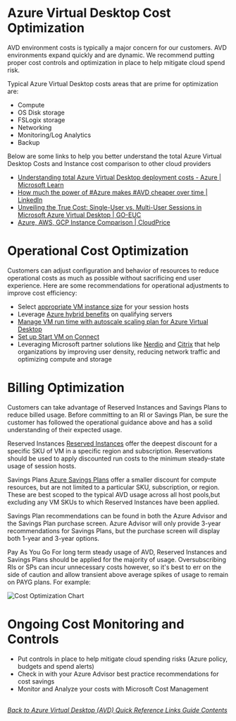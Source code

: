 # Azure Virtual Desktop Cost Optimization
AVD environment costs is typically a major concern for our customers. AVD environments expand quickly and are dynamic. We recommend putting proper cost controls and optimization in place to help mitigate cloud spend risk. 

Typical Azure Virtual Desktop costs areas that are prime for optimization are:
 - Compute
 - OS Disk storage
 - FSLogix storage
 - Networking
 - Monitoring/Log Analytics
 - Backup

Below are some links to help you better understand the total Azure Virtual Desktop Costs and Instance cost comparison to other cloud providers
- [Understanding total Azure Virtual Desktop deployment costs - Azure | Microsoft Learn](https://learn.microsoft.com/en-us/azure/virtual-desktop/understand-estimate-costs)
- [How much the power of #Azure makes #AVD cheaper over time | LinkedIn](https://www.linkedin.com/pulse/how-much-power-azure-makes-avd-cheaper-time-michel-roth/)
- [Unveiling the True Cost: Single-User vs. Multi-User Sessions in Microsoft Azure Virtual Desktop | GO-EUC](https://www.go-euc.com/unveiling-the-true-cost-single-user-vs-multi-user-sessions-in-microsoft-azure-virtual-desktop/)
- [Azure, AWS, GCP Instance Comparison | CloudPrice](https://cloudprice.net/)

# Operational Cost Optimization
Customers can adjust configuration and behavior of resources to reduce operational costs as much as possible without sacrificing end user experience. Here are some recommendations for operational adjustments to improve cost efficiency:
- Select [appropriate VM instance size](https://learn.microsoft.com/en-us/windows-server/remote/remote-desktop-services/virtual-machine-recs) for your session hosts
- Leverage [Azure hybrid benefits](https://learn.microsoft.com/en-us/windows-server/get-started/azure-hybrid-benefit) on qualifying servers
- [Manage VM run time with autoscale scaling plan for Azure Virtual Desktop](https://learn.microsoft.com/en-us/azure/virtual-desktop/autoscale-scaling-plan)
- [Set up Start VM on Connect](https://learn.microsoft.com/en-us/azure/virtual-desktop/start-virtual-machine-connect?tabs=azure-portal)
- Leveraging Microsoft partner solutions like [Nerdio](https://getnerdio.com/academy/6-cost-reduction-strategies-for-azure-virtual-desktop/) and [Citrix](https://www.citrix.com/products/citrix-virtual-apps-and-desktops/resources/azure-virtual-desktop-calculator.html#/) that help organizations by improving user density, reducing network traffic and optimizing compute and storage


# Billing Optimization
Customers can take advantage of Reserved Instances and Savings Plans to reduce billed usage. Before committing to an RI or Savings Plan, be sure the customer has followed the operational guidance above and has a solid understanding of their expected usage.

Reserved Instances
[Reserved Instances](https://learn.microsoft.com/en-us/azure/cost-management-billing/reservations/save-compute-costs-reservations) offer the deepest discount for a specific SKU of VM in a specific region and subscription. Reservations should be used to apply discounted run costs to the minimum steady-state usage of session hosts.

Savings Plans
[Azure Savings Plans](https://learn.microsoft.com/en-us/azure/cost-management-billing/savings-plan/savings-plan-compute-overview) offer a smaller discount for compute resources, but are not limited to a particular SKU, subscription, or region. These are best scoped to the typical AVD usage across all host pools,but excluding any VM SKUs to which Reserved Instances have been applied.

Savings Plan recommendations can be found in both the Azure Advisor and the Savings Plan purchase screen. Azure Advisor will only provide 3-year recommendations for Savings Plans, but the purchase screen will display both 1-year and 3-year options.

Pay As You Go
For long term steady usage of AVD, Reserved Instances and Savings Plans should be applied for the majority of usage. Oversubscribing RIs or SPs can incur unnecessary costs however, so it's best to err on the side of caution and allow transient above average spikes of usage to remain on PAYG plans. For example:

![Cost Optimization Chart](https://learn.microsoft.com/en-us/azure/cost-management-billing/savings-plan/media/choose-commitment-amount/savings-plan-usage-spikes.png "Cost Optimization Chart")

# Ongoing Cost Monitoring and Controls
- Put controls in place to help mitigate cloud spending risks (Azure policy, budgets and spend alerts)
- Check in with your Azure Advisor best practice recommendations for cost savings
- Monitor and Analyze your costs with Microsoft Cost Management

\
[*Back to Azure Virtual Desktop (AVD) Quick Reference Links Guide Contents*](https://github.com/chrismihm-ms/AVDQuickLinks/blob/main/README.md#azure-virtual-desktop-avd-quick-reference-links)